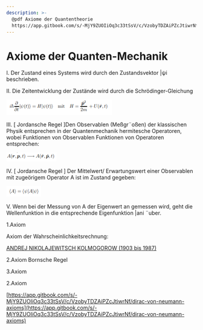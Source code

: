 ```yaml
---
description: >-
  @pdf Axiome der Quantentheorie
  https://app.gitbook.com/s/-MjY9ZUOIiOq3c33tSsV/c/VzobyTDZAiPZcJtiwrNf/quantum-basics/axiome-der-quanten-mechanik
---
```


# Axiome der Quanten-Mechanik

I. Der Zustand eines Systems wird durch den Zustandsvektor |ψi beschrieben.&#x20;

II. Die Zeitentwicklung der Zustände wird durch die Schrödinger-Gleichung &#x20;

![](../.gitbook/assets/image.png)

III. \[ Jordansche Regel ]Den Observablen (Meßgr¨oßen) der klassischen Physik entsprechen in der Quantenmechanik hermitesche Operatoren, wobei Funktionen von Observablen Funktionen von Operatoren entsprechen:&#x20;

![](<../.gitbook/assets/image (2).png>)

IV. \[ Jordansche Regel ] Der Mittelwert/ Erwartungswert einer Observablen mit zugeörigem Operator A ist im Zustand gegeben:&#x20;

![](<../.gitbook/assets/image (4).png>)

V. Wenn bei der Messung von A der Eigenwert an gemessen wird, geht die Wellenfunktion in die entsprechende Eigenfunktion |ani ¨uber.

1.Axiom&#x20;

Axiom der Wahrscheinlichkeitsrechnung:

[ANDREJ NIKOLAJEWITSCH KOLMOGOROW (1903 bis 1987)](https://www.lernhelfer.de/schuelerlexikon/mathematik-abitur/artikel/axiome-der-wahrscheinlichkeitsrechnung)

2.Axiom Bornsche Regel

3.Axiom&#x20;

2.Axiom

[https://app.gitbook.com/s/-MjY9ZUOIiOq3c33tSsV/c/VzobyTDZAiPZcJtiwrNf/dirac-von-neumann-axioms](https://app.gitbook.com/s/-MjY9ZUOIiOq3c33tSsV/c/VzobyTDZAiPZcJtiwrNf/dirac-von-neumann-axioms)
